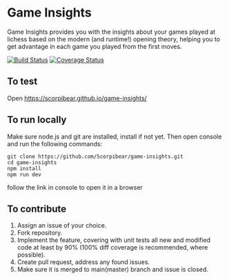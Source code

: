 # Game Insights

Game Insights provides you with the insights about your games played at lichess based on the modern (and runtime!) opening theory, helping you to get advantage in each game you played from the first moves.

[![Build Status](https://github.com/Scorpibear/game-insights/actions/workflows/node.js.yml/badge.svg?branch=master)](https://github.com/Scorpibear/game-insights/actions/workflows/node.js.yml)
[![Coverage Status](https://codecov.io/gh/Scorpibear/game-insights/coverage.svg)](https://codecov.io/gh/Scorpibear/game-insights)

## To test
Open https://scorpibear.github.io/game-insights/

## To run locally
Make sure node.js and git are installed, install if not yet. Then open console and run the following commands:
```console
git clone https://github.com/Scorpibear/game-insights.git
cd game-insights
npm install
npm run dev
```
follow the link in console to open it in a browser

## To contribute
1. Assign an issue of your choice.
2. Fork repository.
3. Implement the feature, covering with unit tests all new and modified code at least by 90% (100% diff coverage is recommended, where possible).
4. Create pull request, address any found issues.
5. Make sure it is merged to main(master) branch and issue is closed.
